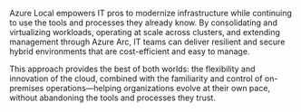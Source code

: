 Azure Local empowers IT pros to modernize infrastructure while continuing to use the tools and processes they already know. By consolidating and virtualizing workloads, operating at scale across clusters, and extending management through Azure Arc, IT teams can deliver resilient and secure hybrid environments that are cost-efficient and easy to manage.

This approach provides the best of both worlds: the flexibility and innovation of the cloud, combined with the familiarity and control of on-premises operations—helping organizations evolve at their own pace, without abandoning the tools and processes they trust.